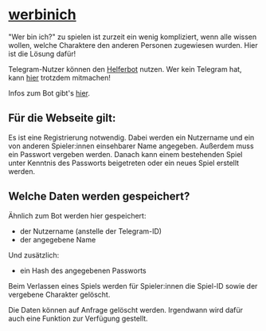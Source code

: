 # [werbinich](https://werbinich.peter-pauly.eu)

"Wer bin ich?" zu spielen ist zurzeit ein wenig kompliziert, wenn alle wissen wollen, welche Charaktere den anderen Personen zugewiesen wurden.
Hier ist die Lösung dafür!

Telegram-Nutzer können den [Helferbot](https://t.me/wer_bin_ich_gamebot) nutzen.
Wer kein Telegram hat, kann [hier](https://werbinich.peter-pauly.eu) trotzdem mitmachen!

Infos zum Bot gibt's [hier](https://paulypeter.github.io/werbinichbot/).

## Für die Webseite gilt:

Es ist eine Registrierung notwendig.
Dabei werden ein Nutzername und ein von anderen Spieler:innen einsehbarer Name angegeben.
Außerdem muss ein Passwort vergeben werden.
Danach kann einem bestehenden Spiel unter Kenntnis des Passworts beigetreten oder ein neues Spiel erstellt werden.

## Welche Daten werden gespeichert?

Ähnlich zum Bot werden hier gespeichert:
- der Nutzername (anstelle der Telegram-ID)
- der angegebene Name

Und zusätzlich:
- ein Hash des angegebenen Passworts

Beim Verlassen eines Spiels werden für Spieler:innen die Spiel-ID sowie der vergebene Charakter gelöscht.

Die Daten können auf Anfrage gelöscht werden. Irgendwann wird dafür auch eine Funktion zur Verfügung gestellt.
